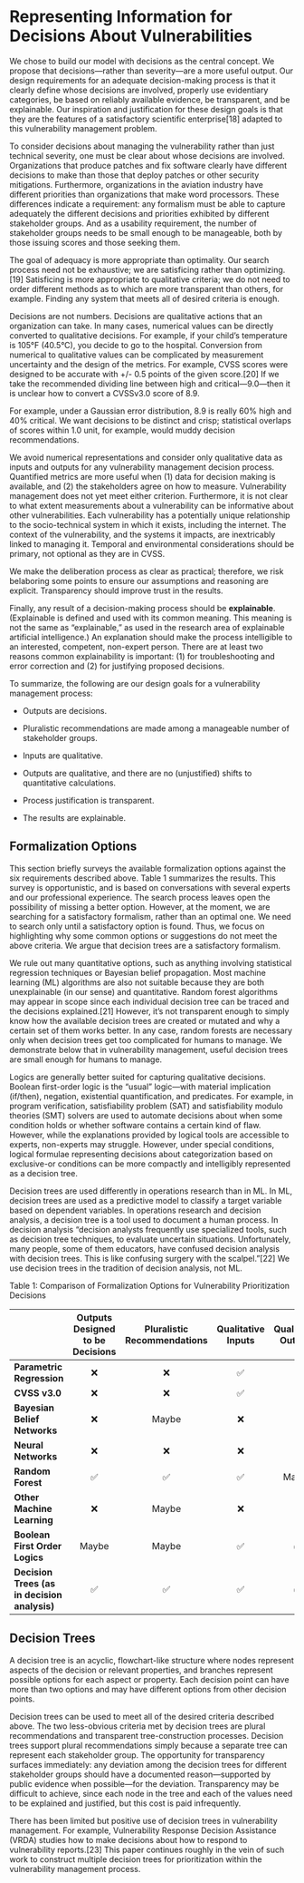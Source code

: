 


# Representing Information for Decisions About Vulnerabilities

We chose to build our model with decisions as the central concept. We propose that decisions—rather than severity—are a more useful output.  Our design requirements for an adequate decision-making process is that it clearly define whose decisions are involved, properly use evidentiary categories, be based on reliably available evidence, be transparent, and be explainable. Our inspiration and justification for these design goals is that they are the features of a satisfactory scientific enterprise\[18\] adapted to this vulnerability management problem.

To consider decisions about managing the vulnerability rather than just technical severity, one must be clear about whose decisions are involved. Organizations that produce patches and fix software clearly have different decisions to make than those that deploy patches or other security mitigations. Furthermore, organizations in the aviation industry have different priorities than organizations that make word processors. These differences indicate a requirement: any formalism must be able to capture adequately the different decisions and priorities exhibited by different stakeholder groups. And as a usability requirement, the number of stakeholder groups needs to be small enough to be manageable, both by those issuing scores and those seeking them.

The goal of adequacy is more appropriate than optimality. Our search process need not be exhaustive; we are satisficing rather than optimizing.\[19\] Satisficing is more appropriate to qualitative criteria; we do not need to order different methods as to which are more transparent than others, for example. Finding any system that meets all of desired criteria is enough.

Decisions are not numbers. Decisions are qualitative actions that an organization can take. In many cases, numerical values can be directly converted to qualitative decisions. For example, if your child’s temperature is 105°F (40.5°C), you decide to go to the hospital.  Conversion from numerical to qualitative values can be complicated by measurement uncertainty and the design of the metrics. For example, CVSS scores were designed to be accurate with +/- 0.5 points of the given score.\[20\] If we take the recommended dividing line between high and critical—9.0—then it is unclear how to convert a CVSSv3.0 score of 8.9.

For example, under a Gaussian error distribution, 8.9 is really 60\% high and 40\% critical. We want decisions to be distinct and crisp; statistical overlaps of scores within 1.0 unit, for example, would muddy decision recommendations.

We avoid numerical representations and consider only qualitative data as inputs and outputs for any vulnerability management decision process.  Quantified metrics are more useful when (1) data for decision making is available, and (2) the stakeholders agree on how to measure.  Vulnerability management does not yet meet either criterion.  Furthermore, it is not clear to what extent measurements about a vulnerability can be informative about other vulnerabilities. Each vulnerability has a potentially unique relationship to the socio-technical system in which it exists, including the internet. The context of the vulnerability, and the systems it impacts, are inextricably linked to managing it. Temporal and environmental considerations should be primary, not optional as they are in CVSS.

We make the deliberation process as clear as practical; therefore, we risk belaboring some points to ensure our assumptions and reasoning are explicit. Transparency should improve trust in the results.

Finally, any result of a decision-making process should be **explainable**. (Explainable is defined and used with its common meaning.  This meaning is not the same as “explainable,” as used in the research area of explainable artificial intelligence.) An explanation should make the process intelligible to an interested, competent, non-expert person.  There are at least two reasons common explainability is important: (1) for troubleshooting and error correction and (2) for justifying proposed decisions.

To summarize, the following are our design goals for a vulnerability
management process:

  - Outputs are decisions.

  - Pluralistic recommendations are made among a manageable number of
    stakeholder groups.

  - Inputs are qualitative.

  - Outputs are qualitative, and there are no (unjustified) shifts to
    quantitative calculations.

  - Process justification is transparent.

  - The results are explainable.

## Formalization Options

This section briefly surveys the available formalization options against the six requirements described above. Table 1 summarizes the results.  This survey is opportunistic, and is based on conversations with several experts and our professional experience. The search process leaves open the possibility of missing a better option. However, at the moment, we are searching for a satisfactory formalism, rather than an optimal one.  We need to search only until a satisfactory option is found. Thus, we focus on highlighting why some common options or suggestions do not meet the above criteria. We argue that decision trees are a satisfactory formalism.

We rule out many quantitative options, such as anything involving statistical regression techniques or Bayesian belief propagation. Most machine learning (ML) algorithms are also not suitable because they are both unexplainable (in our sense) and quantitative. Random forest algorithms may appear in scope since each individual decision tree can be traced and the decisions explained.\[21\] However, it’s not transparent enough to simply know how the available decision trees are created or mutated and why a certain set of them works better. In any case, random forests are necessary only when decision trees get too complicated for humans to manage. We demonstrate below that in vulnerability management, useful decision trees are small enough for humans to manage.

Logics are generally better suited for capturing qualitative decisions.  Boolean first-order logic is the “usual” logic—with material implication (if/then), negation, existential quantification, and predicates. For example, in program verification, satisfiability problem (SAT) and satisfiability modulo theories (SMT) solvers are used to automate decisions about when some condition holds or whether software contains a certain kind of flaw. However, while the explanations provided by logical tools are accessible to experts, non-experts may struggle.  However, under special conditions, logical formulae representing decisions about categorization based on exclusive-or conditions can be more compactly and intelligibly represented as a decision tree.

Decision trees are used differently in operations research than in ML.  In ML, decision trees are used as a predictive model to classify a target variable based on dependent variables. In operations research and decision analysis, a decision tree is a tool used to document a human process. In decision analysis “decision analysts frequently use specialized tools, such as decision tree techniques, to evaluate uncertain situations. Unfortunately, many people, some of them educators, have confused decision analysis with decision trees. This is like confusing surgery with the scalpel.”\[22\] We use decision trees in the tradition of decision analysis, not ML.

Table 1: Comparison of Formalization Options for Vulnerability Prioritization Decisions

| | **Outputs Designed to be Decisions** | **Pluralistic Recommendations** | **Qualitative Inputs** | **Qualitative Outputs** | **Transparent** | **Explainable** |
| :-- | :-: | :-: | :-: | :-: | :-: | :-: |
| **Parametric Regression**  | :x: | :x: | :white_check_mark: | :x: | :x: | :white_check_mark: |
| **CVSS v3.0**  | :x: | :x: | :white_check_mark: | :x: | :x: | :x: |
| **Bayesian Belief Networks**                 | :x: | Maybe | :x: | :x: | :white_check_mark: | :white_check_mark: |
| **Neural Networks**                          | :x: | :x: | :x: | :x: | :x: | :x: |
| **Random Forest**                            | :white_check_mark: | :white_check_mark:     | :white_check_mark: | Maybe | :x: | Maybe |
| **Other Machine Learning**                   | :x: | Maybe | :x: | :x: | :x: | :x: |
| **Boolean First Order Logics**               | Maybe | Maybe | :white_check_mark: | :white_check_mark: | :white_check_mark: | Maybe |
| **Decision Trees (as in decision analysis)** | :white_check_mark: | :white_check_mark: | :white_check_mark: | :white_check_mark: | :white_check_mark: | :white_check_mark: |

## Decision Trees

A decision tree is an acyclic, flowchart-like structure where nodes represent aspects of the decision or relevant properties, and branches represent possible options for each aspect or property. Each decision point can have more than two options and may have different options from other decision points.

Decision trees can be used to meet all of the desired criteria described above. The two less-obvious criteria met by decision trees are plural recommendations and transparent tree-construction processes. Decision trees support plural recommendations simply because a separate tree can represent each stakeholder group. The opportunity for transparency surfaces immediately: any deviation among the decision trees for different stakeholder groups should have a documented reason—supported by public evidence when possible—for the deviation. Transparency may be difficult to achieve, since each node in the tree and each of the values need to be explained and justified, but this cost is paid infrequently.

There has been limited but positive use of decision trees in vulnerability management. For example, Vulnerability Response Decision Assistance (VRDA) studies how to make decisions about how to respond to vulnerability reports.\[23\] This paper continues roughly in the vein of such work to construct multiple decision trees for prioritization within the vulnerability management process.
